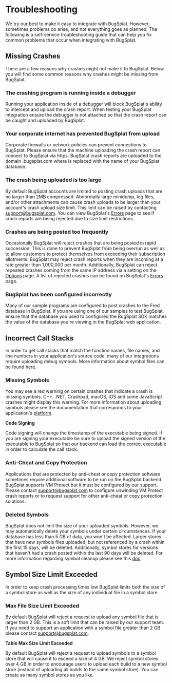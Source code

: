 # Troubleshooting

We try our best to make it easy to integrate with BugSplat. However, sometimes problems do arise, and not everything goes as planned. The following is a self-service troubleshooting guide that can help you fix common problems that occur when integrating with BugSplat.

## Missing Crashes

There are a few reasons why crashes might not make it to BugSplat. Below you will find some common reasons why crashes might be missing from BugSplat.

### The crashing program is running inside a debugger

Running your application inside of a debugger will block BugSplat's ability to intercept and upload the crash report. When testing your BugSplat integration ensure the debugger is not attached so that the crash report can be caught and uploaded by BugSplat.

### Your corporate internet has prevented BugSplat from upload

Corporate firewalls or network policies can prevent connections to BugSplat. Please ensure that the machine uploading the crash report can connect to BugSplat via https. BugSplat crash reports are uploaded to the domain .bugsplat.com where  is replaced with the name of your BugSplat database.

### The crash being uploaded is too large

By default BugSplat accounts are limited to posting crash uploads that are no larger than 2MB compressed. Abnormally large minidump, log files, and/or other attachments can cause crash uploads to be larger than your account's crash upload size limit. This limit can be raised by contacting [support@bugsplat.com](mailto:support@bugsplat.com). You can view BugSplat's [Errors](https://app.bugsplat.com/v2/errors) page to see if crash reports are being rejected due to size limit restrictions.

### Crashes are being posted too frequently

Occasionally BugSplat will reject crashes that are being posted in rapid succession. This is done to prevent BugSplat from being overrun as well as to allow customers to protect themselves from exceeding their subscription allotments. BugSplat may reject crash reports when they are incoming at a rate greater than 1,000,000 per month. Additionally, BugSplat can reject repeated crashes coming from the same IP address via a setting on the [Options](https://app.bugsplat.com/v2/options?tab=misc) page. A list of rejected crashes can be found on BugSplat's [Errors](https://app.bugsplat.com/v2/errors) page.

### BugSplat has been configured incorrectly

Many of our sample programs are configured to post crashes to the Fred database in BugSplat. If you are using one of our samples to test BugSplat, ensure that the database you used to configured the BugSplat SDK matches the value of the database you're viewing in the BugSplat web application.

## Incorrect Call Stacks

In order to get call stacks that match the function names, file names, and line numbers in your application's source code, many of our integrations require uploading debug symbols. More information about symbol files can be found [here](../development/working-with-symbol-files/).

### Missing Symbols

You may see a red warning on certain crashes that indicate a crash is missing symbols. C++, .NET, Crashpad, macOS, iOS and some JavaScript crashes might display this warning. For more information about uploading symbols please see the documentation that corresponds to your application's [platform](integrations/).

**Code Signing**

Code signing will change the timestamp of the executable being signed. If you are signing your executable be sure to upload the signed version of the executable to BugSplat so that our backend can load the correct executable in order to calculate the call stack.

### Anti-Cheat and Copy Protection

Applications that are protected by anti-cheat or copy protection software sometimes require additional software to be run on the BugSplat backend. BugSplat supports VM Protect but it must be configured by our support. Please contact [support@bugsplat.com](mailto:support@bugsplat.com) to configure unwinding VM Protect crash reports or to request support for other anti-cheat or copy protection solutions.

### Deleted Symbols

BugSplat does not limit the size of your uploaded symbols. However, we may automatically delete your symbols under certain circumstances. If your database has less than 5 GB of data, you won't be affected. Larger stores that have new symbols files uploaded, but not referenced by a crash within the first 15 days, will be deleted. Additionally, symbol stores for versions that haven't had a crash posted within the last 90 days will be deleted. For more information regarding symbol cleanup please see this [doc](../../education/faq/using-sendpdbs-to-automatically-upload-symbol-files.md).

## Symbol Size Limit Exceeded

In order to keep crash processing times low BugSplat limits both the size of a symbol store as well as the size of any individual file in a symbol store.

### Max File Size Limit Exceeded

By default BugSplat will reject a request to upload any symbol file that is larger than 2 GB. This is a soft limit that can be raised by our support team. If you need to support an application with a symbol file greater than 2 GB please contact [support@bugsplat.com](mailto:support@bugsplat.com).

**Table Max Size Limit Exceeded**

By default BugSplat will reject a request to upload symbols to a symbol store that will cause it to exceed a size of 4 GB. We reject symbol stores over 4 GB in order to encourage users to upload each build to a new symbol store \(instead of uploading all builds to the same symbol store\). You can create as many symbol stores as you like.

